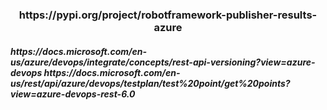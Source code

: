 <html>
<h3 align="center">
https://pypi.org/project/robotframework-publisher-results-azure
</h3>

<h5>
https://docs.microsoft.com/en-us/azure/devops/integrate/concepts/rest-api-versioning?view=azure-devops
https://docs.microsoft.com/en-us/rest/api/azure/devops/testplan/test%20point/get%20points?view=azure-devops-rest-6.0

</h5>

</html>